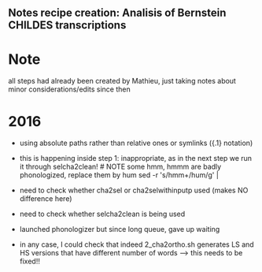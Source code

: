 Notes recipe creation: 
Analisis of Bernstein CHILDES transcriptions
-------
# Note
all steps had already been created by Mathieu, just taking notes about minor considerations/edits since then

# 2016

- using absolute paths rather than relative ones or symlinks ({.1} notation)
- this is happening inside step 1: inappropriate, as in the next step we run it through selcha2clean!
        # NOTE some hmm, hmmm are badly phonologized, replace them by hum
        sed -r 's/hmm+/hum/g' |

- need to check whether cha2sel or cha2selwithinputp used (makes NO difference here)
- need to check whether selcha2clean is being used
- launched phonologizer but since long queue, gave up waiting
- in any case, I could check that indeed 2_cha2ortho.sh generates LS and HS versions that have different number of words --> this needs to be fixed!!

